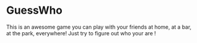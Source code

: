 GuessWho
========

This is an awesome game you can play with your friends at home, at a bar, at the park, everywhere! Just try to figure out who your are !
